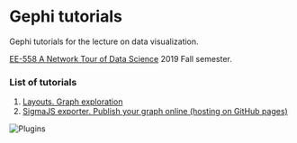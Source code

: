 # Gephi tutorials

Gephi tutorials for the lecture on data visualization.

[EE-558 A Network Tour of Data Science](https://edu.epfl.ch/coursebook/en/a-network-tour-of-data-science-EE-558) 2019 Fall semester.

### List of tutorials
1. [Layouts. Graph exploration](https://github.com/mizvol/gephi-tutorials/tree/master/Layouts)
2. [SigmaJS exporter. Publish your graph online (hosting on GitHub pages)](https://github.com/mizvol/gephi-tutorials/tree/master/SigmaJS%20exporter)

![Plugins](https://raw.githubusercontent.com/mizvol/gephi-tutorials/master/net.png)
